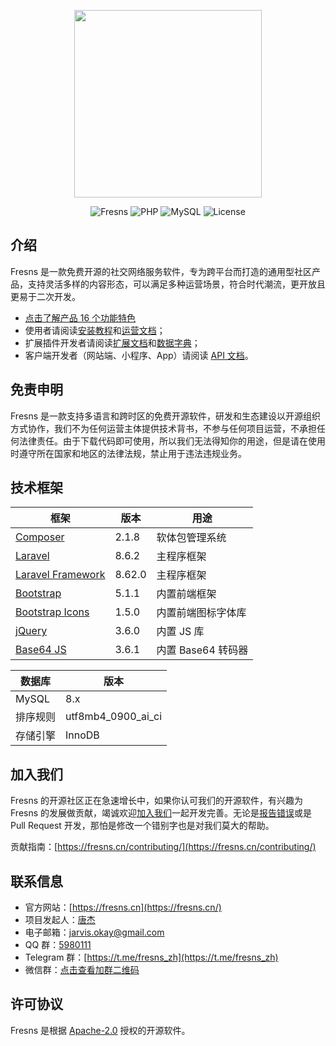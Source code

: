 <p align="center"><a href="https://fresns.cn" target="_blank"><img src="https://cdn.fresns.cn/images/logo.png" width="300"></a></p>

<p align="center">
<img src="https://img.shields.io/badge/Fresns-1.0-yellow" alt="Fresns">
<img src="https://img.shields.io/badge/PHP-%5E7.3%7C%5E8.0-blue" alt="PHP">
<img src="https://img.shields.io/badge/MySQL-%5E8.0-orange" alt="MySQL">
<img src="https://img.shields.io/badge/License-Apache--2.0-green" alt="License">
</p>

## 介绍

Fresns 是一款免费开源的社交网络服务软件，专为跨平台而打造的通用型社区产品，支持灵活多样的内容形态，可以满足多种运营场景，符合时代潮流，更开放且更易于二次开发。

- [点击了解产品 16 个功能特色](https://fresns.cn/guide/features.html)
- 使用者请阅读[安装教程](https://fresns.cn/guide/install.html)和[运营文档](https://fresns.cn/operating/)；
- 扩展插件开发者请阅读[扩展文档](https://fresns.cn/extensions/)和[数据字典](https://fresns.cn/database/)；
- 客户端开发者（网站端、小程序、App）请阅读 [API 文档](https://fresns.cn/api/)。

## 免责申明

Fresns 是一款支持多语言和跨时区的免费开源软件，研发和生态建设以开源组织方式协作，我们不为任何运营主体提供技术背书，不参与任何项目运营，不承担任何法律责任。由于下载代码即可使用，所以我们无法得知你的用途，但是请在使用时遵守所在国家和地区的法律法规，禁止用于违法违规业务。

## 技术框架

| 框架 | 版本 | 用途 |
| --- | --- | --- |
| [Composer](https://github.com/composer/composer) | 2.1.8 | 软体包管理系统 |
| [Laravel](https://github.com/laravel/laravel) | 8.6.2 | 主程序框架 |
| [Laravel Framework](https://github.com/laravel/framework) | 8.62.0 | 主程序框架 |
| [Bootstrap](https://getbootstrap.com/) | 5.1.1 | 内置前端框架 |
| [Bootstrap Icons](https://icons.getbootstrap.com/) | 1.5.0 | 内置前端图标字体库 |
| [jQuery](https://github.com/jquery/jquery) | 3.6.0 | 内置 JS 库 |
| [Base64 JS](https://github.com/dankogai/js-base64) | 3.6.1 | 内置 Base64 转码器 |

| 数据库 | 版本 |
| --- | --- |
| MySQL | 8.x |
| 排序规则 | utf8mb4_0900_ai_ci |
| 存储引擎 | InnoDB |

## 加入我们

Fresns 的开源社区正在急速增长中，如果你认可我们的开源软件，有兴趣为 Fresns 的发展做贡献，竭诚欢迎[加入我们](https://fresns.cn/community/join.html)一起开发完善。无论是[报告错误](https://fresns.cn/guide/feedback.html)或是 Pull Request 开发，那怕是修改一个错别字也是对我们莫大的帮助。

贡献指南：[https://fresns.cn/contributing/](https://fresns.cn/contributing/)

## 联系信息

- 官方网站：[https://fresns.cn](https://fresns.cn/)
- 项目发起人：[唐杰](https://tangjie.me/)
- 电子邮箱：[jarvis.okay@gmail.com](mailto:jarvis.okay@gmail.com)
- QQ 群：[5980111](https://qm.qq.com/cgi-bin/qm/qr?k=R2pfcPUd4Nyc87AKdkuHP9yJ0MhddUaz&jump_from=webapi)
- Telegram 群：[https://t.me/fresns_zh](https://t.me/fresns_zh)
- 微信群：[点击查看加群二维码](https://tangjie.me/media/wechat/fresns.jpg)

## 许可协议

Fresns 是根据 [Apache-2.0](https://opensource.org/licenses/Apache-2.0) 授权的开源软件。
